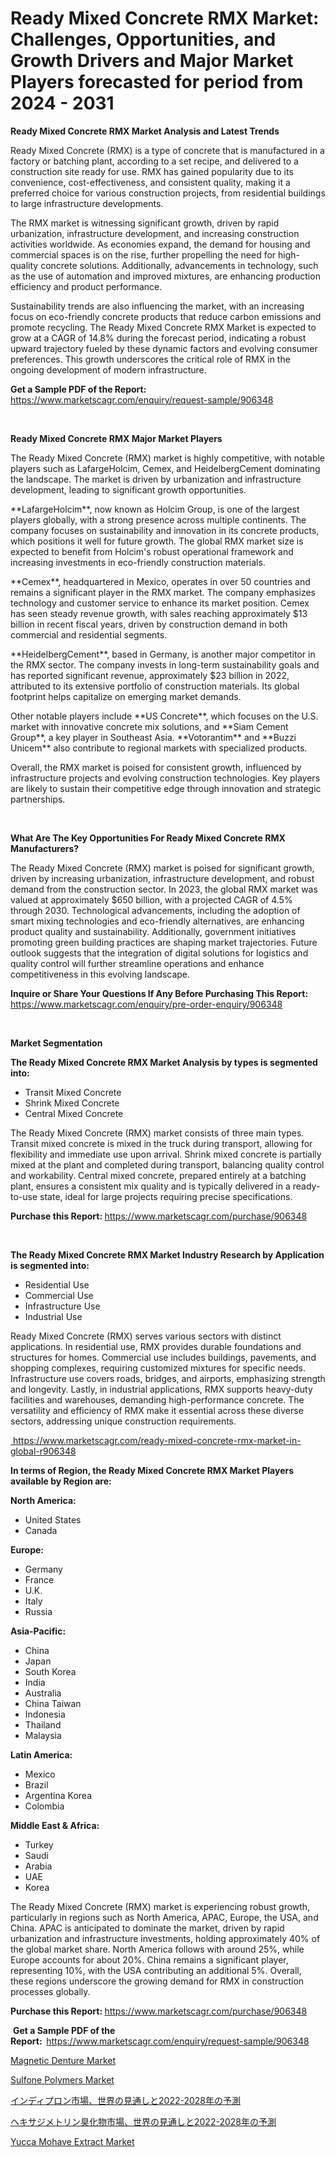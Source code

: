 <p><h1>Ready Mixed Concrete RMX Market: Challenges, Opportunities, and Growth Drivers and Major Market Players forecasted for period from 2024 - 2031</h1></p><p><strong>Ready Mixed Concrete RMX Market Analysis and Latest Trends</strong></p>
<p><p>Ready Mixed Concrete (RMX) is a type of concrete that is manufactured in a factory or batching plant, according to a set recipe, and delivered to a construction site ready for use. RMX has gained popularity due to its convenience, cost-effectiveness, and consistent quality, making it a preferred choice for various construction projects, from residential buildings to large infrastructure developments.</p><p>The RMX market is witnessing significant growth, driven by rapid urbanization, infrastructure development, and increasing construction activities worldwide. As economies expand, the demand for housing and commercial spaces is on the rise, further propelling the need for high-quality concrete solutions. Additionally, advancements in technology, such as the use of automation and improved mixtures, are enhancing production efficiency and product performance.</p><p>Sustainability trends are also influencing the market, with an increasing focus on eco-friendly concrete products that reduce carbon emissions and promote recycling. The Ready Mixed Concrete RMX Market is expected to grow at a CAGR of 14.8% during the forecast period, indicating a robust upward trajectory fueled by these dynamic factors and evolving consumer preferences. This growth underscores the critical role of RMX in the ongoing development of modern infrastructure.</p></p>
<p><strong>Get a Sample PDF of the Report:&nbsp;</strong> <a href="https://www.marketscagr.com/enquiry/request-sample/906348">https://www.marketscagr.com/enquiry/request-sample/906348</a></p>
<p>&nbsp;</p>
<p><strong>Ready Mixed Concrete RMX Major Market Players</strong></p>
<p><p>The Ready Mixed Concrete (RMX) market is highly competitive, with notable players such as LafargeHolcim, Cemex, and HeidelbergCement dominating the landscape. The market is driven by urbanization and infrastructure development, leading to significant growth opportunities.</p><p>**LafargeHolcim**, now known as Holcim Group, is one of the largest players globally, with a strong presence across multiple continents. The company focuses on sustainability and innovation in its concrete products, which positions it well for future growth. The global RMX market size is expected to benefit from Holcim's robust operational framework and increasing investments in eco-friendly construction materials.</p><p>**Cemex**, headquartered in Mexico, operates in over 50 countries and remains a significant player in the RMX market. The company emphasizes technology and customer service to enhance its market position. Cemex has seen steady revenue growth, with sales reaching approximately $13 billion in recent fiscal years, driven by construction demand in both commercial and residential segments.</p><p>**HeidelbergCement**, based in Germany, is another major competitor in the RMX sector. The company invests in long-term sustainability goals and has reported significant revenue, approximately $23 billion in 2022, attributed to its extensive portfolio of construction materials. Its global footprint helps capitalize on emerging market demands.</p><p>Other notable players include **US Concrete**, which focuses on the U.S. market with innovative concrete mix solutions, and **Siam Cement Group**, a key player in Southeast Asia. **Votorantim** and **Buzzi Unicem** also contribute to regional markets with specialized products.</p><p>Overall, the RMX market is poised for consistent growth, influenced by infrastructure projects and evolving construction technologies. Key players are likely to sustain their competitive edge through innovation and strategic partnerships.</p></p>
<p>&nbsp;</p>
<p><strong>What Are The Key Opportunities For Ready Mixed Concrete RMX Manufacturers?</strong></p>
<p><p>The Ready Mixed Concrete (RMX) market is poised for significant growth, driven by increasing urbanization, infrastructure development, and robust demand from the construction sector. In 2023, the global RMX market was valued at approximately $650 billion, with a projected CAGR of 4.5% through 2030. Technological advancements, including the adoption of smart mixing technologies and eco-friendly alternatives, are enhancing product quality and sustainability. Additionally, government initiatives promoting green building practices are shaping market trajectories. Future outlook suggests that the integration of digital solutions for logistics and quality control will further streamline operations and enhance competitiveness in this evolving landscape.</p></p>
<p><strong>Inquire or Share Your Questions If Any Before Purchasing This Report:</strong> <a href="https://www.marketscagr.com/enquiry/pre-order-enquiry/906348">https://www.marketscagr.com/enquiry/pre-order-enquiry/906348</a></p>
<p>&nbsp;</p>
<p><strong>Market Segmentation</strong></p>
<p><strong>The Ready Mixed Concrete RMX Market Analysis by types is segmented into:</strong></p>
<p><ul><li>Transit Mixed Concrete</li><li>Shrink Mixed Concrete</li><li>Central Mixed Concrete</li></ul></p>
<p><p>The Ready Mixed Concrete (RMX) market consists of three main types. Transit mixed concrete is mixed in the truck during transport, allowing for flexibility and immediate use upon arrival. Shrink mixed concrete is partially mixed at the plant and completed during transport, balancing quality control and workability. Central mixed concrete, prepared entirely at a batching plant, ensures a consistent mix quality and is typically delivered in a ready-to-use state, ideal for large projects requiring precise specifications.</p></p>
<p><strong>Purchase this Report:&nbsp;</strong><a href="https://www.marketscagr.com/purchase/906348">https://www.marketscagr.com/purchase/906348</a></p>
<p>&nbsp;</p>
<p><strong>The Ready Mixed Concrete RMX Market Industry Research by Application is segmented into:</strong></p>
<p><ul><li>Residential Use</li><li>Commercial Use</li><li>Infrastructure Use</li><li>Industrial Use</li></ul></p>
<p><p>Ready Mixed Concrete (RMX) serves various sectors with distinct applications. In residential use, RMX provides durable foundations and structures for homes. Commercial use includes buildings, pavements, and shopping complexes, requiring customized mixtures for specific needs. Infrastructure use covers roads, bridges, and airports, emphasizing strength and longevity. Lastly, in industrial applications, RMX supports heavy-duty facilities and warehouses, demanding high-performance concrete. The versatility and efficiency of RMX make it essential across these diverse sectors, addressing unique construction requirements.</p></p>
<p><a href="https://www.marketscagr.com/ready-mixed-concrete-rmx-market-in-global-r906348">&nbsp;https://www.marketscagr.com/ready-mixed-concrete-rmx-market-in-global-r906348</a></p>
<p><strong>In terms of Region, the Ready Mixed Concrete RMX Market Players available by Region are:</strong></p>
<p>
    <p> <strong> North America: </strong>
        <ul>
            <li>United States</li>
            <li>Canada</li>
        </ul>
        </p> 
    <p> <strong> Europe: </strong>
        <ul>
            <li>Germany</li>
            <li>France</li>
            <li>U.K.</li>
            <li>Italy</li>
            <li>Russia</li>
        </ul>
        </p> 
    <p> <strong> Asia-Pacific: </strong>
        <ul>
            <li>China</li>
            <li>Japan</li>
            <li>South Korea</li>
            <li>India</li>
            <li>Australia</li>
            <li>China Taiwan</li>
            <li>Indonesia</li>
            <li>Thailand</li>
            <li>Malaysia</li>
        </ul>
        </p> 
    <p> <strong> Latin America: </strong>
        <ul>
            <li>Mexico</li>
            <li>Brazil</li>
            <li>Argentina Korea</li>
            <li>Colombia</li>
        </ul>
        </p> 
    <p> <strong> Middle East & Africa: </strong>
        <ul>
            <li>Turkey</li>
            <li>Saudi</li>
            <li>Arabia</li>
            <li>UAE</li>
            <li>Korea</li>
        </ul>
    </p>
    </p>
<p><p>The Ready Mixed Concrete (RMX) market is experiencing robust growth, particularly in regions such as North America, APAC, Europe, the USA, and China. APAC is anticipated to dominate the market, driven by rapid urbanization and infrastructure investments, holding approximately 40% of the global market share. North America follows with around 25%, while Europe accounts for about 20%. China remains a significant player, representing 10%, with the USA contributing an additional 5%. Overall, these regions underscore the growing demand for RMX in construction processes globally.</p></p>
<p><strong>Purchase this Report: </strong><a href="https://www.marketscagr.com/purchase/906348">https://www.marketscagr.com/purchase/906348</a></p>
<p>&nbsp;<strong>Get a Sample PDF of the Report:&nbsp;&nbsp;</strong><a href="https://www.marketscagr.com/enquiry/request-sample/906348">https://www.marketscagr.com/enquiry/request-sample/906348</a></p>
<p><strong></strong></p>
<p><p><a href="https://www.linkedin.com/pulse/magnetic-denture-market-global-insights-regional-analysis-djmpc?trackingId=Xq0wnfkvS7yjIOu5MlBt%2BQ%3D%3D">Magnetic Denture Market</a></p><p><a href="https://issuu.com/reportprime-2/docs/sulfone-polymers-market-size-2030.p_07f1e0da9a08fd">Sulfone Polymers Market</a></p><p><a href="https://medium.com/@giannicrona2023/indiplon-market-global-outlook-and-forecast-2022-2028-bd89fdb4de4b?postPublishedType=initial">インディプロン市場、世界の見通しと2022-2028年の予測</a></p><p><a href="https://medium.com/@giannicrona2023/hexadimethrine-bromide-market-global-outlook-and-forecast-2022-2028-8f924a3174a1">ヘキサジメトリン臭化物市場、世界の見通しと2022-2028年の予測</a></p><p><a href="https://issuu.com/reportprime-2/docs/yucca-mohave-extract-market-size-20_5772b2b914c9d0">Yucca Mohave Extract Market</a></p></p>